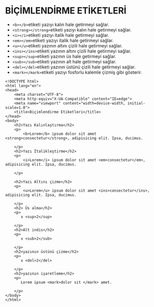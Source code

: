 # BİÇİMLENDİRME ETİKETLERİ
- ```<b></b>```etiketi yazıyı kalın hale getirmeyi sağlar.
- ```<strong></strong>```etiketi yazıyı kalın hale getirmeyi sağlar.
- ```<i></i>```etiketi yazıyı italik hale getirmeyi sağlar.
- ```<em></em>```etiketi yazıyı italik hale getirmeyi sağlar.
- ```<u></u>```etiketi yazının altını çizili hale getirmeyi sağlar.
- ```<ins></ins>```etiketi yazının altını çizili hale getirmeyi sağlar.
- ```<sup></sup>```etiketi yazının üs hale getirmeyi sağlar.
- ```<sub></sub>```etiketi yazının alt hale getirmeyi sağlar.
- ```<del></del>```etiketi yazının üstünü çizili hale getirmeyi sağlar.
- ```<mark></mark>```etiketi yazıyı fosforlu kalemle çizmiş gibi gösterir.


```
<!DOCTYPE html>
<html lang="en">
<head>
    <meta charset="UTF-8">
    <meta http-equiv="X-UA-Compatible" content="IE=edge">
    <meta name="viewport" content="width=device-width, initial-scale=1.0">
    <title>Biçimlendirme Etiketleri</title>
</head>
<body>
    <h2>Yazı Kalınlaştırma</h2>
    <p>
        <b>Lorem</b> ipsum dolor sit amet <strong>consectetur</strong>, adipisicing elit. Ipsa, ducimus.

    </p>
    <h2>Yazı İtalikleştirme</h2>
    <p>
        <i>Lorem</i> ipsum dolor sit amet <em>consectetur</em>, adipisicing elit. Ipsa, ducimus.

    </p>

    <h2>Yazı Altını çizme</h2>
    <p>
        <u>Lorem</u> ipsum dolor sit amet <ins>consectetur</ins>, adipisicing elit. Ipsa, ducimus.

    </p>
    <h2> Üs alma</h2>
    <p>
       x <sup>2</sup>

    </p>
    <h2>Alt indis</h2>
    <p>
       x <sub>2</sub>

    </p>
    <h2>yazının üstünü çizme</h2>
    <p>
       x <del>2</del>

    </p>
    <h2>yazının işaretleme</h2>
    <p>
       Lorem ipsum <mark>dolor sit </mark> amet.

    </p>
</body>
</html>
```


